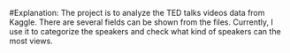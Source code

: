 #Explanation:
The project is to analyze the TED talks videos data from Kaggle. There are several fields can be shown from the files. Currently, I use it to categorize the speakers and check what kind of speakers can the most views.
